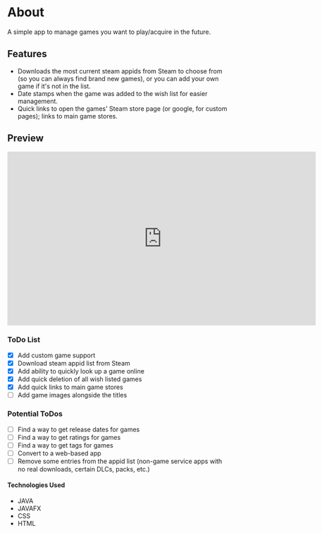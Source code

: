 # About

A simple app to manage games you want to play/acquire in the future.

## Features

* Downloads the most current steam appids from Steam to choose from (so you can always find brand new games), or you can add your own game if it's not in the list.
* Date stamps when the game was added to the wish list for easier management.
* Quick links to open the games' Steam store page (or google, for custom pages); links to main game stores.

## Preview

<iframe width="700" height="394" src="https://www.youtube.com/embed/zwC47Qenxy8" frameborder="0" allow="autoplay; encrypted-media" allowfullscreen></iframe>

### ToDo List

- [x] Add custom game support
- [x] Download steam appid list from Steam
- [x] Add ability to quickly look up a game online
- [x] Add quick deletion of all wish listed games
- [x] Add quick links to main game stores
- [ ] Add game images alongside the titles

### Potential ToDos

- [ ] Find a way to get release dates for games
- [ ] Find a way to get ratings for games
- [ ] Find a way to get tags for games
- [ ] Convert to a web-based app
- [ ] Remove some entries from the appid list (non-game service apps with no real downloads, certain DLCs, packs, etc.)

#### Technologies Used

* JAVA
* JAVAFX
* CSS
* HTML
